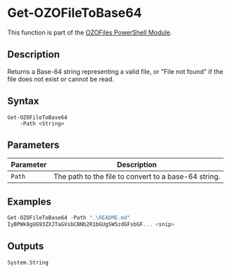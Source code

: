 # Get-OZOFileToBase64
This function is part of the [OZOFiles PowerShell Module](../README.md).

## Description
Returns a Base-64 string representing a valid file, or "File not found" if the file does not exist or cannot be read.

## Syntax
```
Get-OZOFileToBase64
    -Path <String>
```

## Parameters
|Parameter|Description|
|---------|-----------|
|`Path`|The path to the file to convert to a base-64 string.|

## Examples
```powershell
Get-OZOFileToBase64 -Path ".\README.md"
IyBPWk8gUG93ZXJTaGVsbCBNb2R1bGUgSW5zdGFsbGF... <snip>
```

## Outputs
`System.String`
